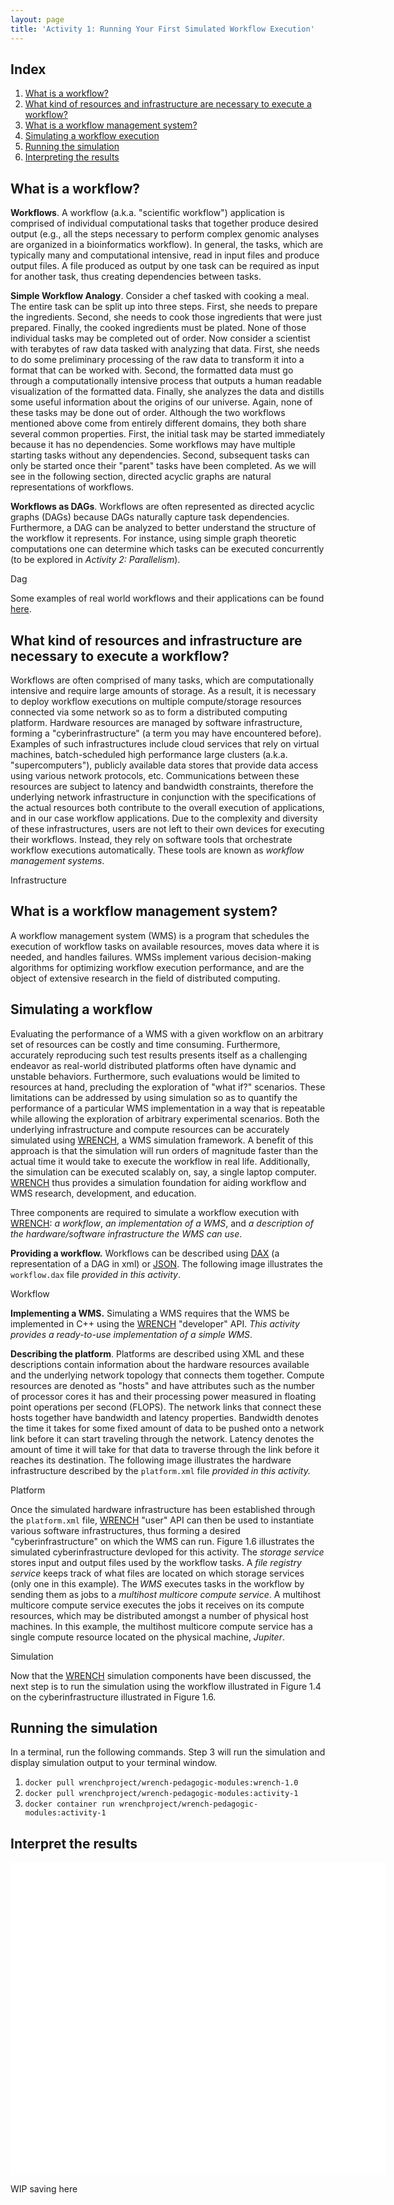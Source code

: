 ```yaml
---
layout: page
title: 'Activity 1: Running Your First Simulated Workflow Execution'
---
```


## Index
1. [What is a workflow?](#what-is-a-workflow)
2. [What kind of resources and infrastructure are necessary to execute a workflow?](#what-kind-of-resources-and-infrastructure-are-necessary-to-execute-a-workflow)
3. [What is a workflow management system?](#what-is-a-workflow-management-system)
4. [Simulating a workflow execution](#simulating-a-workflow)
5. [Running the simulation](#running-the-simulation)
6. [Interpreting the results](#interpret-the-results)

## What is a workflow?

**Workflows**. A workflow (a.k.a. "scientific workflow") application is comprised of individual computational tasks that together produce desired output (e.g., all the steps necessary to perform complex genomic analyses are organized in a bioinformatics workflow). In general, the tasks, which are typically many and computational intensive, read in input files and produce output files.  A file produced as output by one task can be required as input for another task, thus creating dependencies between tasks.   

**Simple Workflow Analogy**. Consider a chef tasked with cooking a meal. The entire task can be split up into three steps. First, she needs to prepare the ingredients. Second, she needs to cook those ingredients that were just prepared. Finally, the cooked ingredients must be plated. None of those individual tasks may be completed out of order. Now consider a scientist with terabytes of raw data tasked with analyzing that data. First, she needs to do some preliminary processing of the raw data to transform it into a format that can be worked with. Second, the formatted data must go through a computationally intensive process that outputs a human readable visualization of the formatted data. Finally, she analyzes the data and distills some useful information about the origins of our universe. Again, none of these tasks may be done out of order. Although the two workflows mentioned above come from entirely different domains, they both share several common properties. First, the initial task may be started immediately because it has no dependencies. Some workflows may have multiple starting tasks without any dependencies. Second, subsequent tasks can only be started once their "parent" tasks have been completed. As we will see in the following section, directed acyclic graphs are natural representations of workflows. 

**Workflows as DAGs**. Workflows are often represented as directed acyclic graphs (DAGs) because DAGs naturally capture task dependencies. Furthermore, a DAG can be analyzed to better understand the structure of the workflow it represents. For instance, using simple graph theoretic computations one can determine which tasks can be executed concurrently (to be explored in *Activity 2: Parallelism*). 


<object class="figure" type="image/svg+xml" data="{{ site.baseurl }}/public/img/activity_1/dag.svg">Dag</object>

Some examples of real world workflows and their applications can be found [here](https://pegasus.isi.edu/application-showcase/).

## What kind of resources and infrastructure are necessary to execute a workflow?

Workflows are often comprised of many tasks, which are computationally intensive and require large amounts of storage. As a result, it is necessary to deploy workflow executions on multiple compute/storage resources connected via some network so as to form a distributed computing platform. Hardware resources are managed by software infrastructure, forming a "cyberinfrastructure" (a term you may have encountered before). Examples of such infrastructures include cloud services that rely on virtual machines,  batch-scheduled high performance large clusters (a.k.a. "supercomputers"), publicly available data stores that provide data access using various network protocols, etc. Communications between these resources are subject to latency and bandwidth constraints, therefore the underlying network infrastructure in conjunction with the specifications of the actual resources both contribute to the overall execution of applications, and in our case workflow applications. Due to the complexity and diversity of these infrastructures, users are not left to their own devices for executing their workflows. Instead, they rely on software tools that orchestrate workflow executions automatically. These tools are known as *workflow management systems*. 

<object class="figure" type="image/svg+xml" data="{{ site.baseurl }}/public/img/activity_1/infrastructure.svg">Infrastructure</object>

## What is a workflow management system?

A workflow management system (WMS) is a program that schedules the execution of workflow tasks on available resources, moves data where it is needed, and handles failures. WMSs implement various decision-making algorithms for optimizing workflow execution performance, and are the object of extensive research in the field of distributed computing.  

## Simulating a workflow 

Evaluating the performance of a WMS with a given workflow on an arbitrary set of resources can be costly and time consuming. Furthermore, accurately reproducing such test results presents itself as a challenging endeavor as real-world distributed platforms often have dynamic and unstable behaviors. Furthermore, such evaluations would be limited to resources at hand, precluding the exploration of "what if?" scenarios. These limitations can be addressed by using simulation so as to quantify the performance of a particular WMS implementation in a way that is repeatable while allowing the exploration of arbitrary experimental scenarios. Both the underlying infrastructure and compute resources can be accurately simulated using [WRENCH](http://wrench-project.org/), a WMS simulation framework. A benefit of this approach is that the simulation will run orders of magnitude faster than the actual time it would take to execute the workflow in real life. Additionally, the simulation can be executed scalably on, say, a single laptop computer. [WRENCH](http://wrench-project.org/) thus provides a simulation foundation for aiding workflow and WMS research, development, and education. 

Three components are required to simulate a workflow execution with [WRENCH](http://wrench-project.org/): *a workflow*, *an implementation of a WMS*, and *a description of the hardware/software infrastructure the WMS can use*.

**Providing a workflow.** Workflows can be described using [DAX](https://confluence.pegasus.isi.edu/display/pegasus/WorkflowGenerator) (a representation of a DAG in xml) or [JSON](https://workflowhub.isi.edu/traces/). The following image illustrates the `workflow.dax` file *provided in this activity*.

<object class="figure" type="image/svg+xml" data="{{ site.baseurl }}/public/img/activity_1/workflow.svg">Workflow</object>

**Implementing a WMS.** Simulating a WMS requires that the WMS be implemented in C++ using the [WRENCH](http://wrench-project.org/) "developer" API. *This activity provides a ready-to-use implementation of a simple WMS*.

**Describing the platform**. Platforms are described using XML and these descriptions contain information about the hardware resources available and the underlying network topology that connects them together. Compute resources are denoted as "hosts" and have attributes such as the number of processor cores it has and their processing power measured in floating point operations per second (FLOPS). The network links that connect these hosts together have bandwidth and latency properties. Bandwidth denotes the time it takes for some fixed amount of data to be pushed onto a network link before it can start traveling through the network. Latency denotes the amount of time it will take for that data to traverse through the link before it reaches its destination. The following image illustrates the hardware infrastructure described by the `platform.xml` file *provided in this activity.*

<object class="figure" type="image/svg+xml" data="{{ site.baseurl }}/public/img/activity_1/platform.svg">Platform</object>

Once the simulated hardware infrastructure has been established through the `platform.xml` file, [WRENCH](http://wrench-project.org/) "user" API can then be used to instantiate various software infrastructures, thus forming a desired "cyberinfrastructure" on which the WMS can run. Figure 1.6 illustrates the simulated cyberinfrastructure devloped for this activity. The *storage service* stores input and output files used by the workflow tasks. A *file registry service* keeps track of what files are located on which storage services (only one in this example). The *WMS* executes tasks in the workflow by sending them as jobs to a *multihost multicore compute service*. A multihost multicore compute service executes the jobs it receives on its compute resources, which may be distributed amongst a number of physical host machines. In this example, 
the multihost multicore compute service has a single compute resource located on the physical machine, *Jupiter*.

<object class="figure" type="image/svg+xml" data="{{ site.baseurl }}/public/img/activity_1/simulation.svg"> Simulation </object>

Now that the [WRENCH](http://wrench-project.org/) simulation components have been discussed, the next step is to run the simulation using the workflow illustrated in Figure 1.4 on the cyberinfrastructure illustrated in Figure 1.6.

## Running the simulation

In a terminal, run the following commands. Step 3 will run the simulation and display simulation output to your terminal window. 

1. `docker pull wrenchproject/wrench-pedagogic-modules:wrench-1.0`
2. `docker pull wrenchproject/wrench-pedagogic-modules:activity-1`
3. `docker container run wrenchproject/wrench-pedagogic-modules:activity-1`

## Interpret the results
<!-- data vis content inline for now  -->

<style>
#chart {
    width: 600px;
    height: 500px;
    background-color: white;
}

.x-axis path .x-axis line {
    shape-rendering: crispEdges;
}

.x-axis text {
    font-family: sans-serif;
}

.caption .figure-header {
    font-size: 20px;
}

.caption .content {
    font-size: 14px;
    fill: #666666;
}

#tooltip {
    position: absolute;
    width: auto;
    padding: 10px;
    background-color: #e8e7e5;
    border-radius: 5px;
    border: 0px solid #000;
    pointer-events: none;
    display: none;
    font-family: sans-serif;
    font-size: 12px;
}
</style>

<script src="{{ site.baseurl }}/public/scripts/d3.min.js"></script>

<div id="chart" class="figure">
    <div id="tooltip"></div>
</div>

<script>
var tasks = [
    {'id': 'task0', 'start': 0.00130987, 'end': 33814, 'host': 'Fafard'},
    {'id': 'task1', 'start': 33814, 'end': 56175, 'host': 'Fafard'},
    {'id': 'task2', 'start': 33814, 'end': 53692, 'host': 'Jupiter'},
    {'id': 'task3', 'start': 33814, 'end': 53917, 'host': 'Tremblay'},
    {'id': 'task4', 'start': 56175, 'end': 85987, 'host': 'Fafard'},
];

// Chart params
var chart_height = 400;
var chart_width = 600;
var svg_height = 500;
var padding = 60;


// Create the svg element
var svg = d3.select('#chart')
    .append('svg')
    .attr('width', chart_width)
    .attr('height', svg_height);

// Create scales 
var x_scale = d3.scaleLinear()
    .domain([0, d3.max(tasks, function(d) {
        return d['end'];
    })])
    .range([padding, chart_width - padding]);

/*var y_scale = d3.scaleLinear()
    .domain([0, d3.max(tasks, function(d) {
        return d['host'];
    })])
    .range([chart_height - padding, padding]);*/

var hosts = [];
tasks.forEach(function(task) {
    hosts.push(task['host']);
})

var band_scale = d3.scaleBand()
    .domain(hosts)
    .range([chart_height - padding, padding])
    .padding(0.1);

// Add the data
svg.selectAll('rect')
    .data(tasks)
    .enter()
    .append('rect')
    .attr('x', function(d) {
        return x_scale(d['start']);
    })
    .attr('y', function(d) {
        return band_scale(d['host']);
    })
    .attr('width', function(d) {
        return x_scale(d['end']) - x_scale(d['start']);
    })
    .attr('height', band_scale.bandwidth())
    .attr('fill', '#ffe1bf')
    .attr('stroke', 'grey')
    .attr('stroke-width', 1)
    .on('mouseover', function() {
        d3.select(this)
            .attr('fill', '#ffc268');

        d3.select('#tooltip')
            .style('display', 'inline');
    })
    .on('mousemove', function(d) {
        d3.select('#tooltip')
            .style('left', (d3.event.pageX - 50) + 'px')
            .style('top',  (d3.event.pageY - 40) + 'px')
            .text('TaskID: ' + d['id'] + ' | Duration: ' + (d['end'] - d['start']));
    })
    .on('mouseout', function() {
        d3.select('#tooltip')
            .style('display', 'none');

        d3.select(this)
            .transition()
            .attr('fill', '#ffe1bf');
    });


// Create axis
var x_axis = d3.axisBottom(x_scale);
svg.append('g')
    .attr('class', 'x-axis')
    .attr('transform',
            'translate(0,' + (chart_height - padding) + ')')
    .call(x_axis);

var y_axis = d3.axisLeft(band_scale);
svg.append('g')
    .attr('class', 'y-axis')
    .attr('transform',
            'translate(' + padding + ',0)')
    .call(y_axis);

// Create x-axis label
svg.append('text')
    .attr('transform',
        'translate(' + (chart_width / 2) + ' ,' + (chart_height - 10) + ')')
    .style('text-anchor', 'middle')
    .attr('font-size', 12+'px')
    .text('Time (seconds)');

// Create y-axis label
svg.append('text')
    .attr('transform',
        'rotate(-90)')
    .attr('y', -3)
    .attr('x', 0 - (chart_height / 2))
    .attr('dy', '1em')
    .attr('text-anchor', 'middle')
    .attr('font-size', 12+'px')
    .text('Execution Host');

// Create Caption
svg.append('g')
    .attr('class', 'caption')
    .attr('transform',
        'translate(0,' + (chart_height + 10) + ')')
    .append('text')
    .attr('class', 'figure-header')
    .text('Figure 1.7');

svg.select('.caption')
    .append('text')
    .attr('class', 'content')
    .attr('y', function() {
        return d3.select(this.parentNode).attr('y') + 30;
    })
    .text('The execution of tasks on each host throughout the course of the simulation.');

</script>


WIP saving here
